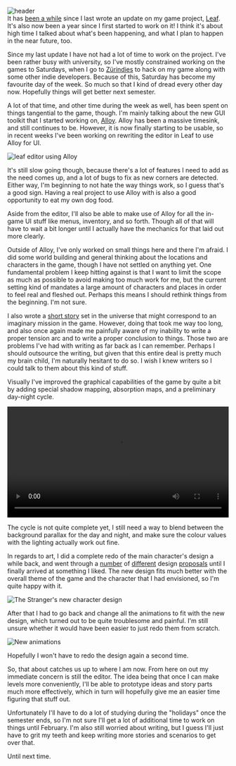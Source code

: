 ![header](https://shinmera.com/images/games.png)  
It has [been a while](https://reader.tymoon.eu/article/376) since I last wrote an update on my game project, [Leaf](https://www.gamedev.net/projects/1608-leaf/). It's also now been a year since I first started to work on it! I think it's about high time I talked about what's been happening, and what I plan to happen in the near future, too.

Since my last update I have not had a lot of time to work on the project. I've been rather busy with university, so I've mostly constrained working on the games to Saturdays, when I go to [Zürindies](https://www.gamedev.net/projects/1608-leaf/) to hack on my game along with some other indie developers. Because of this, Saturday has become my favourite day of the week. So much so that I kind of dread every other day now. Hopefully things will get better next semester.

A lot of that time, and other time during the week as well, has been spent on things tangential to the game, though. I'm mainly talking about the new GUI toolkit that I started working on, [Alloy](https://shirakumo.org/projects/alloy). Alloy has been a massive timesink, and still continues to be. However, it is now finally starting to be usable, so in recent weeks I've been working on rewriting the editor in Leaf to use Alloy for UI.

![leaf editor using Alloy](https://filebox.tymoon.eu//file/TVRnek53PT0=)

It's still slow going though, because there's a lot of features I need to add as the need comes up, and a lot of bugs to fix as new corners are detected. Either way, I'm beginning to not hate the way things work, so I guess that's a good sign. Having a real project to use Alloy with is also a good opportunity to eat my own dog food.

Aside from the editor, I'll also be able to make use of Alloy for all the in-game UI stuff like menus, inventory, and so forth. Though all of that will have to wait a bit longer until I actually have the mechanics for that laid out more clearly.

Outside of Alloy, I've only worked on small things here and there I'm afraid. I did some world building and general thinking about the locations and characters in the game, though I have not settled on anything yet. One fundamental problem I keep hitting against is that I want to limit the scope as much as possible to avoid making too much work for me, but the current setting kind of mandates a large amount of characters and places in order to feel real and fleshed out. Perhaps this means I should rethink things from the beginning. I'm not sure.

I also wrote a [short story](https://shinmera.com/project/leaf/blob/master/world/story/sewage.mess) set in the universe that might correspond to an imaginary mission in the game. However, doing that took me way too long, and also once again made me painfully aware of my inability to write a proper tension arc and to write a proper conclusion to things. Those two are problems I've had with writing as far back as I can remember. Perhaps I should outsource the writing, but given that this entire deal is pretty much my brain child, I'm naturally hesitant to do so. I wish I knew writers so I could talk to them about this kind of stuff.

Visually I've improved the graphical capabilities of the game by quite a bit by adding special shadow mapping, absorption maps, and a preliminary day-night cycle.

<video controls width="100%" autoplay="true"><source src="https://www.zurindies.ch/leaf.webm" type="video/webm"><a href="https://www.zurindies.ch/leaf.webm">Webm of the day-night cycle</a></video>

The cycle is not quite complete yet, I still need a way to blend between the background parallax for the day and night, and make sure the colour values with the lighting actually work out fine.

In regards to art, I did a complete redo of the main character's design a while back, and went through a [number](https://studio.tymoon.eu/view/1449) of [different](https://studio.tymoon.eu/view/1451) design [proposals](https://studio.tymoon.eu/view/1452) until I finally arrived at something I liked. The new design fits much better with the overall theme of the game and the character that I had envisioned, so I'm quite happy with it.

![The Stranger's new character design](https://studio.tymoon.eu/api/studio/file?id=1601)

After that I had to go back and change all the animations to fit with the new design, which turned out to be quite troublesome and painful. I'm still unsure whether it would have been easier to just redo them from scratch.

![New animations](https://studio.tymoon.eu/api/studio/file?id=1624)

Hopefully I won't have to redo the design again a second time.

So, that about catches us up to where I am now. From here on out my immediate concern is still the editor. The idea being that once I can make levels more conveniently, I'll be able to prototype ideas and story parts much more effectively, which in turn will hopefully give me an easier time figuring that stuff out.

Unfortunately I'll have to do a lot of studying during the "holidays" once the semester ends, so I'm not sure I'll get a lot of additional time to work on things until February. I'm also still worried about writing, but I guess I'll just have to grit my teeth and keep writing more stories and scenarios to get over that.

Until next time.
